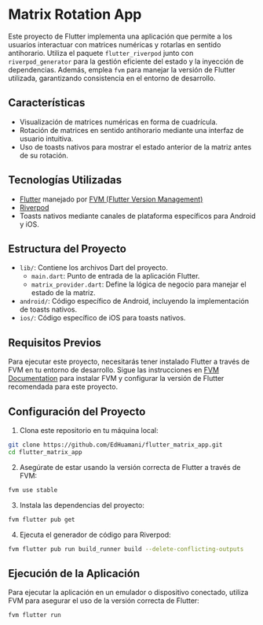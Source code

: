 # Matrix Rotation App

Este proyecto de Flutter implementa una aplicación que permite a los usuarios interactuar con matrices numéricas y rotarlas en sentido antihorario. Utiliza el paquete `flutter_riverpod` junto con `riverpod_generator` para la gestión eficiente del estado y la inyección de dependencias. Además, emplea `fvm` para manejar la versión de Flutter utilizada, garantizando consistencia en el entorno de desarrollo.

## Características

- Visualización de matrices numéricas en forma de cuadrícula.
- Rotación de matrices en sentido antihorario mediante una interfaz de usuario intuitiva.
- Uso de toasts nativos para mostrar el estado anterior de la matriz antes de su rotación.

## Tecnologías Utilizadas

- [Flutter](https://flutter.dev/) manejado por [FVM (Flutter Version Management)](https://fvm.app/)
- [Riverpod](https://riverpod.dev/)
- Toasts nativos mediante canales de plataforma específicos para Android y iOS.

## Estructura del Proyecto

- `lib/`: Contiene los archivos Dart del proyecto.
  - `main.dart`: Punto de entrada de la aplicación Flutter.
  - `matrix_provider.dart`: Define la lógica de negocio para manejar el estado de la matriz.
- `android/`: Código específico de Android, incluyendo la implementación de toasts nativos.
- `ios/`: Código específico de iOS para toasts nativos.

## Requisitos Previos

Para ejecutar este proyecto, necesitarás tener instalado Flutter a través de FVM en tu entorno de desarrollo. Sigue las instrucciones en [FVM Documentation](https://fvm.app/docs/getting_started/overview) para instalar FVM y configurar la versión de Flutter recomendada para este proyecto.

## Configuración del Proyecto

1. Clona este repositorio en tu máquina local:

```sh
git clone https://github.com/EdHuamani/flutter_matrix_app.git
cd flutter_matrix_app
```

2. Asegúrate de estar usando la versión correcta de Flutter a través de FVM:

```sh
fvm use stable
```

3. Instala las dependencias del proyecto:

```sh
fvm flutter pub get
```

4. Ejecuta el generador de código para Riverpod:

```sh
fvm flutter pub run build_runner build --delete-conflicting-outputs
```

## Ejecución de la Aplicación

Para ejecutar la aplicación en un emulador o dispositivo conectado, utiliza FVM para asegurar el uso de la versión correcta de Flutter:

```sh
fvm flutter run
```
